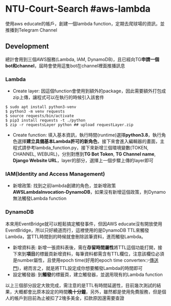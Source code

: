 # NTU-Court-Search #aws-lambda

使用aws educate的帳戶，創建一個lambda function，定期去爬球場的資訊，並推播到Telegram Channel

## Development

總計會用到三個AWS服務(Lambda, IAM, DynamoDB)，且已經向TG**申請一個bot和channel**，屆時會使用這隻bot在channel裡面推播訊息

### Lambda
* Create layer: 
因這個function會使用到額外的package，因此需要額外打包成zip上傳，讓程式可以在執行的時候引入該套件
```
$ sudo apt install python3-venv
$ python3 -m venv requests
$ source requests/bin/activate
$ pip3 install requests -t ./python
$ zip -r requestsLayer python ## upload requestLayer.zip
```
* Create function:
填入基本資訊，執行時間(runtime)選擇**python3.8**，執行角色選擇**建立具備基本Lambda許可的新角色**，接下來會進入編輯器的畫面，主程式請參考lambda_function.py，接下來新增三個環境變數(TOKEN, CHANNEL, WEBURL)，分別對應到**TG Bot Token**, **TG Channel name**, **Django Website URL**，layer的部分，選擇上一個步驟上傳的layer即可

### IAM(Identity and Access Management)
* 新增政策:
找到之前lambda創建的角色，並新增政策**AWSLambdaInvocation-DynamoDB**，如果沒有新增這個政策，則Dynamo無法觸發Lambda function

### DynamoDB
本來用EventBridge就可以輕鬆搞定觸發事件，但因AWS educate沒有開放使用EventBridge，所以只好繞道而行，這裡使用的是DynamoDB TTL來觸發Lambda，當TTL時間到的時候就會刪除該筆資料，進而觸發Lambda。
* 新增資料表:
新增一張資料表後，需在**存留時間屬性**將TTL這個功能打開，接下來到**項目**的標籤頁新增資料，每筆資料都需含有TTL欄位，注意該欄位必須是number屬性，且使用epoch time(好用的epoch time converter👉[傳送門](https://www.epochconverter.com/))，總而言之，就是將TTL設定成你想要觸發Lambda的時間即可
* 設定觸發器:
到**觸發**的標籤頁，建立觸發器，並選用現有的Lambda function

以上三個部分設定大致完成，需注意的是TTL有時間延遲性，目前幾次測試的結果，大概都會比原本設定的時間**晚十分鐘**，另外，雖然都是使用免費服務，但是個人的帳戶到目前為止被扣了2塊多美金，扣款原因還需要查證

